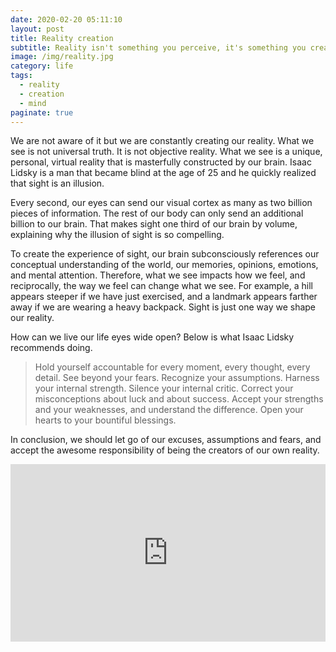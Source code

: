 ```yaml
---
date: 2020-02-20 05:11:10
layout: post
title: Reality creation
subtitle: Reality isn't something you perceive, it's something you create in your mind. 
image: /img/reality.jpg
category: life
tags:
  - reality
  - creation
  - mind
paginate: true
---
```


We are not aware of it but we are constantly creating our reality. What we see is not universal truth. It is not objective reality. What we see is a unique, personal, virtual reality that is masterfully constructed by our brain. Isaac Lidsky is a man that became blind at the age of 25 and he quickly realized that sight is an illusion.

Every second, our eyes can send our visual cortex as many as two billion pieces of information. The rest of our body can only send an additional billion to our brain. That makes sight one third of our brain by volume, explaining why the illusion of sight is so compelling.

To create the experience of sight, our brain subconsciously references our conceptual understanding of the world, our memories, opinions, emotions, and mental attention. Therefore, what we see impacts how we feel, and reciprocally, the way we feel can change what we see. For example, a hill appears steeper if we have just exercised, and a landmark appears farther away if we are wearing a heavy backpack. Sight is just one way we shape our reality. 

How can we live our life eyes wide open? 
Below is what Isaac Lidsky recommends doing. 

> Hold yourself accountable for every moment, every thought, every detail. See beyond your fears. Recognize your assumptions. Harness your internal strength. Silence your internal critic. Correct your misconceptions about luck and about success. Accept your strengths and your weaknesses, and understand the difference. Open your hearts to your bountiful blessings. 

In conclusion, we should let go of our excuses, assumptions and fears, and accept the awesome responsibility of being the creators of our own reality.

<div style="max-width:854px"><div style="position:relative;height:0;padding-bottom:56.25%"><iframe src="https://embed.ted.com/talks/lang/en/isaac_lidsky_what_reality_are_you_creating_for_yourself" width="854" height="480" style="position:absolute;left:0;top:0;width:100%;height:100%" frameborder="0" scrolling="no" allowfullscreen></iframe></div></div>